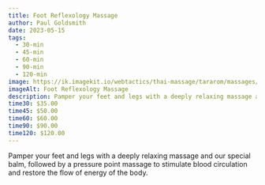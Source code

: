 ```yaml
---
title: Foot Reflexology Massage
author: Paul Goldsmith
date: 2023-05-15
tags:
  - 30-min
  - 45-min
  - 60-min
  - 90-min
  - 120-min
image: https://ik.imagekit.io/webtactics/thai-massage/tararom/massages/Wat-Pho-Traditional-Thai-Foot-Reflexology_YkQqntLOw.jpg
imageAlt: Foot Reflexology Massage
description: Pamper your feet and legs with a deeply relaxing massage and our special balm, followed by a pressure point massage to stimulate blood circulation and restore the flow of energy of the body.
time30: $35.00
time45: $50.00
time60: $60.00
time90: $90.00
time120: $120.00
---
```


Pamper your feet and legs with a deeply relaxing massage and our special balm, followed by a pressure point massage to stimulate blood circulation and restore the flow of energy of the body. 